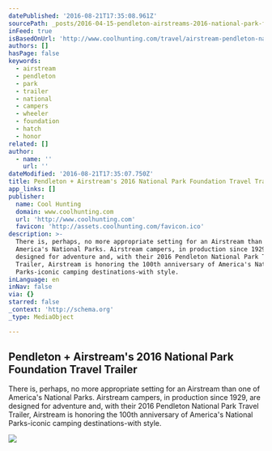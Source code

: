 ```yaml
---
datePublished: '2016-08-21T17:35:08.961Z'
sourcePath: _posts/2016-04-15-pendleton-airstreams-2016-national-park-foundation-travel.md
inFeed: true
isBasedOnUrl: 'http://www.coolhunting.com/travel/airstream-pendleton-national-park-camper'
authors: []
hasPage: false
keywords:
  - airstream
  - pendleton
  - park
  - trailer
  - national
  - campers
  - wheeler
  - foundation
  - hatch
  - honor
related: []
author:
  - name: ''
    url: ''
dateModified: '2016-08-21T17:35:07.750Z'
title: Pendleton + Airstream's 2016 National Park Foundation Travel Trailer
app_links: []
publisher:
  name: Cool Hunting
  domain: www.coolhunting.com
  url: 'http://www.coolhunting.com'
  favicon: 'http://assets.coolhunting.com/favicon.ico'
description: >-
  There is, perhaps, no more appropriate setting for an Airstream than one of
  America's National Parks. Airstream campers, in production since 1929, are
  designed for adventure and, with their 2016 Pendleton National Park Travel
  Trailer, Airstream is honoring the 100th anniversary of America's National
  Parks-iconic camping destinations-with style.
inLanguage: en
inNav: false
via: {}
starred: false
_context: 'http://schema.org'
_type: MediaObject

---
```

<article style=""><h1>Pendleton + Airstream's 2016 National Park Foundation Travel Trailer</h1><p>There is, perhaps, no more appropriate setting for an Airstream than one of America's National Parks. Airstream campers, in production since 1929, are designed for adventure and, with their 2016 Pendleton National Park Travel Trailer, Airstream is honoring the 100th anniversary of America's National Parks-iconic camping destinations-with style.</p><img src="https://s3-us-west-2.amazonaws.com/the-grid-img/p/fddbdcee293365c6001ea722f8a2471599f1652b.jpg" /></article>